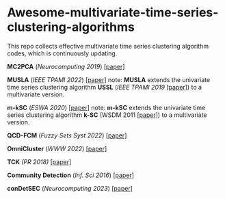 #  Awesome-multivariate-time-series-clustering-algorithms

This repo collects effective multivariate time series clustering algorithm codes, which is continuously updating.

**MC2PCA** (*Neurocomputing* *2019*) [[paper]](https://www.sciencedirect.com/science/article/pii/S092523121930400X)

**MUSLA**  (*IEEE TPAMI 2022*) [[paper]](https://ieeexplore.ieee.org/document/9856934)  note: **MUSLA** extends the univariate time series clustering algorithm **USSL** (*IEEE TPAMI 2019* [[paper]](https://ieeexplore.ieee.org/document/8386690)) to a multivariate version. 

**m-kSC**  (*ESWA 2020*) [[paper]](https://www.sciencedirect.com/science/article/pii/S0957417420301627)  note: **m-kSC**  extends the univariate time series clustering algorithm **k-SC** (WSDM 2011 [[paper]](https://dl.acm.org/doi/10.1145/1935826.1935863)) to a multivariate version. 

**QCD-FCM** (*Fuzzy Sets Syst 2022*) [[paper]](https://www.sciencedirect.com/science/article/pii/S0165011422000793)

**OmniCluster** (*WWW 2022*) [[paper]](https://dl.acm.org/doi/10.1145/3485447.3511983)

**TCK** *(PR 2018)* [[paper]](https://www.sciencedirect.com/science/article/pii/S0031320317304843)

**Community Detection** (*Inf. Sci 2016*) [[paper]](https://www.sciencedirect.com/science/article/pii/S0031320317304843)

**conDetSEC** (*Neurocomputing* *2023*) [[paper]](https://www.sciencedirect.com/science/article/pii/S092523122201308X)
